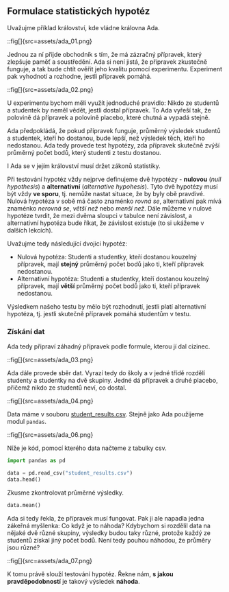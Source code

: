 ## Formulace statistických hypotéz

Uvažujme příklad království, kde vládne královna Ada.


::fig[]{src=assets/ada_01.png}

Jednou za ní přijde obchodník s tím, že má zázračný přípravek, který zlepšuje paměť a soustředění. Ada si není jistá, že přípravek zkustečně funguje, a tak bude chtít ověřit jeho kvalitu pomocí experimentu. Experiment pak vyhodnotí a rozhodne, jestli přípravek pomáhá.

::fig[]{src=assets/ada_02.png}

U experimentu bychom měli využít jednoduché pravidlo: Nikdo ze studentů a studentek by neměl vědět, jestli dostal přípravek. To Ada vyřeší tak, že polovině dá přípravek a polovině placebo, které chutná a vypadá stejně.

Ada předpokládá, že pokud přípravek funguje, průměrný výsledek studentů a studentek, kteří ho dostanou, bude lepší, než výsledek těch, kteří ho nedostanou. Ada tedy provede test hypotézy, zda přípravek skutečně zvýší průměrný počet bodů, který studenti z testu dostanou. 

I Ada se v jejím království musí držet zákonů statistiky. 

Při testování hypotéz vždy nejprve definujeme dvě hypotézy - **nulovou** (*null hypothesis*) a **alternativní** (*alternative hypohesis*). Tyto dvě hypotézy musí být vždy **ve sporu**, tj. nemůže nastat situace, že by byly obě pravdivé. Nulová hypotéza v sobě má často znaménko *rovná se*, alternativní pak mívá znaménko *nerovná se*, *větší než* nebo *menší než*. Dále můžeme v nulové hypotéze tvrdit, že mezi dvěma sloupci v tabulce není závislost, a alternativní hypotéza bude říkat, že závislost existuje (to si ukážeme v dalších lekcích).

Uvažujme tedy následující dvojici hypotéz:

- Nulová hypotéza: Studenti a studentky, kteří dostanou kouzelný přípravek, mají **stejný** průměrný počet bodů jako ti, kteří přípravek nedostanou.
- Alternativní hypotéza: Studenti a studentky, kteří dostanou kouzelný přípravek, mají **větší** průměrný počet bodů jako ti, kteří přípravek nedostanou.

Výsledkem našeho testu by mělo být rozhodnutí, jestli platí alternativní hypotéza, tj. jestli skutečně přípravek pomáhá studentům v testu.

### Získání dat

Ada tedy připraví záhadný přípravek podle formule, kterou jí dal cizinec.

::fig[]{src=assets/ada_03.png}

Ada dále provede sběr dat. Vyrazí tedy do školy a v jedné třídě rozdělí studenty a studentky na dvě skupiny. Jedné dá přípravek a druhé placebo, přičemž nikdo ze studentů neví, co dostal.

::fig[]{src=assets/ada_04.png}

Data máme v souboru [student_results.csv](assets/student_results.csv). Stejně jako Ada použijeme modul `pandas`.

::fig[]{src=assets/ada_06.png}

Níže je kód, pomocí kterého data načteme z tabulky csv.


```python
import pandas as pd

data = pd.read_csv("student_results.csv")
data.head()
```

Zkusme zkontrolovat průměrné výsledky.


```python
data.mean()
```


Ada si tedy řekla, že přípravek musí fungovat. Pak ji ale napadla jedna zákeřná myšlenka: Co když je to náhoda? Kdybychom si rozdělil data na nějaké dvě různé skupiny, výsledky budou taky různé, protože každý ze studentů získal jiný počet bodů. Není tedy pouhou náhodou, že průměry jsou různé?

::fig[]{src=assets/ada_07.png}

K tomu právě slouží testování hypotéz. Řekne nám, **s jakou pravděpodobností** je takový výsledek **náhoda**.

